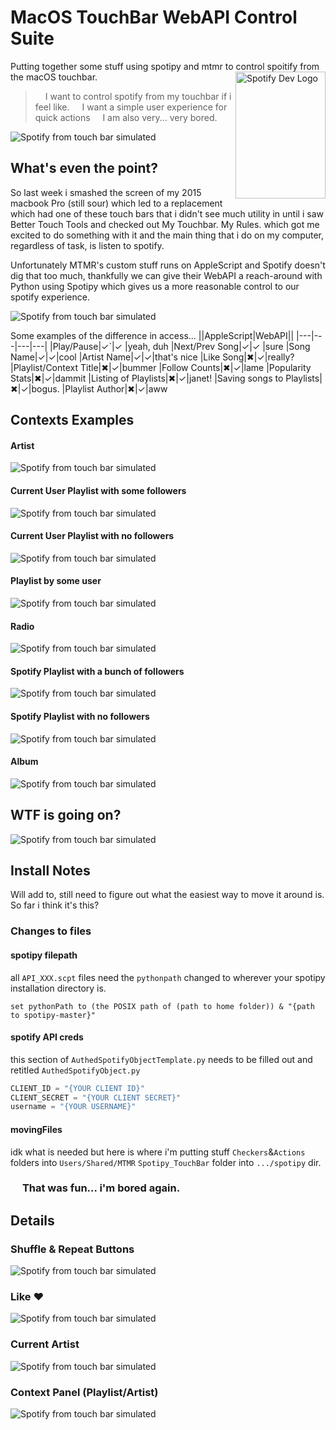 # MacOS TouchBar WebAPI Control Suite
Putting together some stuff using spotipy and mtmr to control spoitify from the macOS touchbar.
<img src="https://t.scdn.co/images/3099b3803ad9496896c43f22fe9be8c4.png" align="right"
     alt="Spotify Dev Logo" width="144" height="203">
> <img src="https://developer.spotify.com/assets/branding-guidelines/color1@2x.png" width="12"> I want to control spotify from my touchbar if i feel like.
> <img src="https://developer.spotify.com/assets/branding-guidelines/color1@2x.png" width="12"> I want a simple user experience for quick actions
> <img src="https://developer.spotify.com/assets/branding-guidelines/color1@2x.png" width="12"> I am also very... very bored.

![Spotify from touch bar simulated](reffs/inAction.gif)

## What's even the point?

So last week i smashed the screen of my 2015 macbook Pro (still sour) which led to a replacement which had one of these touch bars that i didn't see much utility in until i saw Better Touch Tools and checked out My Touchbar. My Rules. which got me excited to do something with it and the main thing that i do on my computer, regardless of task, is listen to spotify.

Unfortunately MTMR's custom stuff runs on AppleScript and Spotify doesn't dig that too much, thankfully we can give their WebAPI a reach-around with Python using Spotipy which gives us a more reasonable control to our spotify experience.

![Spotify from touch bar simulated](reffs/WhenMusicStarts.gif)

Some examples of the difference in access...
||AppleScript|WebAPI||
|---|---|---|---|
|Play/Pause|✓`|✓ |yeah, duh
|Next/Prev Song|✓|✓ |sure
|Song Name|✓|✓|cool
|Artist Name|✓|✓|that's nice
|Like Song|✖|✓|really?
|Playlist/Context Title|✖|✓|bummer
|Follow Counts|✖|✓|lame
|Popularity Stats|✖|✓|dammit
|Listing of Playlists|✖|✓|janet!
|Saving songs to Playlists|✖|✓|bogus.
|Playlist Author|✖|✓|aww

## Contexts Examples

#### Artist
![Spotify from touch bar simulated](reffs/Context-Artist.gif)
#### Current User Playlist with some followers
![Spotify from touch bar simulated](reffs/Context-Playlist-Own.png)
#### Current User Playlist with no followers
![Spotify from touch bar simulated](reffs/Context-Playlist-Own_NoFollowers.png)
#### Playlist by some user
![Spotify from touch bar simulated](reffs/Context-Playlist-aUser.png)
#### Radio
![Spotify from touch bar simulated](reffs/Context-Playlist-Radio.png)
#### Spotify Playlist with a bunch of followers
![Spotify from touch bar simulated](reffs/Context-Playlist-Spotify-BunchaFollowers.png)
#### Spotify Playlist with no followers
![Spotify from touch bar simulated](reffs/Context-Playlist-Spotify-NoFollowers.png)
#### Album
![Spotify from touch bar simulated](reffs/Context-Album.png)

## WTF is going on?
![Spotify from touch bar simulated](reffs/flo_ControlSuiteGen.png)

## Install Notes
Will add to, still need to figure out what the easiest way to move it around is. So far i think it's this?
### Changes to files
#### spotipy filepath
all `API_XXX.scpt` files need the `pythonpath` changed to wherever your spotipy installation directory is.
```applescript
set pythonPath to (the POSIX path of (path to home folder)) & "{path to spotipy-master}"
```
#### spotify API creds
this section of `AuthedSpotifyObjectTemplate.py` needs to be filled out and retitled `AuthedSpotifyObject.py`
```python
CLIENT_ID = "{YOUR CLIENT ID}"
CLIENT_SECRET = "{YOUR CLIENT SECRET}"
username = "{YOUR USERNAME}"
```
#### movingFiles
idk what is needed but here is where i'm putting stuff
`Checkers`&`Actions` folders into `Users/Shared/MTMR`
`Spotipy_TouchBar` folder into `.../spotipy` dir.

### <img src="https://upload.wikimedia.org/wikipedia/commons/9/9b/Font_Awesome_5_brands_spotify.svg" width="15"> <b>That was fun... i'm bored again.</b>


## Details
### Shuffle & Repeat Buttons
![Spotify from touch bar simulated](reffs/flo_ShuffleAndRepeatButtons.png)
### Like ♥︎
![Spotify from touch bar simulated](reffs/flo_like.png)
### Current Artist
![Spotify from touch bar simulated](reffs/flo_currentArtist.png)
### Context Panel (Playlist/Artist)
![Spotify from touch bar simulated](reffs/flo_contextPanel.png)

